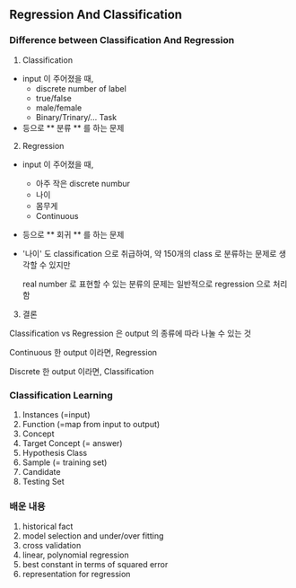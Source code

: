 ## Regression And Classification

### Difference between Classification And Regression
1. Classification 
* input 이 주어졌을 때, 
    * discrete number of label
    * true/false
    * male/female
    * Binary/Trinary/... Task
* 등으로 ** 분류 ** 를 하는 문제

2. Regression
* input 이 주어졌을 때,
    * 아주 작은 discrete numbur
    * 나이
    * 몸무게
    * Continuous
* 등으로 ** 회귀 ** 를 하는 문제
* '나이' 도 classification 으로 취급하여, 약 150개의 class 로 분류하는 문제로 생각할 수 있지만

  real number 로 표현할 수 있는 분류의 문제는 일반적으로 regression 으로 처리함

3. 결론

Classification vs Regression 은 output 의 종류에 따라 나눌 수 있는 것

Continuous 한 output 이라면, Regression

Discrete 한 output 이라면, Classification


### Classification Learning
1. Instances (=input)
2. Function (=map from input to output)
3. Concept
4. Target Concept (= answer)
5. Hypothesis Class
6. Sample (= training set)
7. Candidate
8. Testing Set

### 배운 내용
1. historical fact
2. model selection and under/over fitting
3. cross validation
4. linear, polynomial regression
5. best constant in terms of squared error
6. representation for regression